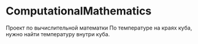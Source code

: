 # ComputationalMathematics
Проект по вычислительной математки 
По температуре на краях куба, нужно найти температуру внутри куба.
